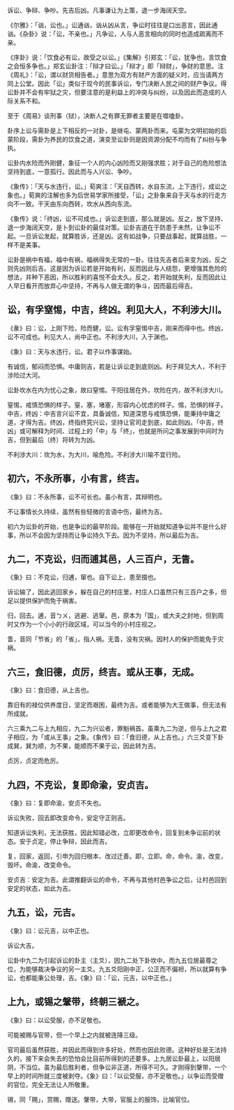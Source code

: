 
诉讼、争辩、争吵。先吉后凶。凡事谦让为上策，退一步海阔天空。

《尔雅》：「讻，讼也。」讼通讻，讻从凶从言，争讼时往往是口出恶言，因此通讻。《杂卦》说：「讼，不亲也。」凡争讼，人与人恶言相向的同时也造成疏离而不亲。

《序卦》说：「饮食必有讼，故受之以讼。」《集解》引郑玄：「讼，犹争也，言饮食之会恒多争也。」郑玄讼卦注：「辩才曰讼。」「辩才」即「辩财」，争财的意思。注《周礼》：「讼，谓以财货相告者。」意思为双方有财产方面的疑义时，应当请两方同上公堂。因此「讼」类似于现今的民事诉讼，专门决断人民之间的财产争议。得讼卦并不会有牢狱之灾，但要注意的是利益上的冲突与纠纷，以及因此而造成的人际关系不和。

至于《周易》谈刑事（狱），决断人之有罪无罪者主要是在噬嗑卦。

卦序上讼与需卦是上下相反的一对卦，是继屯、蒙两卦而来。屯蒙为文明初始的启蒙阶段，需卦为养民的饮食之道，演变至讼卦则是因资源分配不均而有了纠纷与争执。

讼卦内水险而外刚健，象征一个人的内心凶险而又刚强求胜；对于自己的危险想法坚持到底，一意孤行。因此而与人兴讼、争吵。

《象传》：「天与水违行，讼。」荀爽注：「天自西转，水自东流，上下违行，成讼之象也。」荀爽的注解也多为后世易学家所接受，「讼」之卦象来自于天与水的行走方向不一致。干天由东向西转，坎水从西向东流。

《象传》说：「终凶，讼不可成也。」诉讼走到底，那么就是凶。反之，放下坚持、退一步海阔天空，是卜到讼卦的最佳对策。讼卦吉道在于防患于未然，让争讼不起。一旦诉讼发起，就算胜诉，还是凶。这有如战争，只要战事起，就算战胜，一样不是美事。

讼卦是祸中有福，福中有祸，福祸得失无常的一卦。往往先吉者后来变为凶，反之则先凶则后吉。这是因为诉讼若是开始有利，反而因此与人结怨，更增强其危险的想法，并种下恶因，所以胜利的喜悦不会太久。反之，若开始就失利，反而因此让人早日看开而放弃心中坚持，不再与人做无谓的争斗，因而最后得吉。

## 讼，有孚窒惕，中吉，终凶。利见大人，不利涉大川。

《彖》曰：讼，上刚下险，险而健，讼。讼有孚窒惕中吉，刚来而得中也。终凶，讼不可成也。利见大人，尚中正也。不利涉大川，入于渊也。

《象》曰：天与水违行，讼。君子以作事谋始。

有诚信，郁闷而恐惧。中庸则吉，若是让诉讼走到底则凶。利于拜见大人，不利于涉险过大河。

讼卦坎水在内为忧心之象，故曰窒惕。干阳往居在外，坎险在内，故不利涉大川。

窒惕，戒慎恐惧的样子。窒，塞，堵塞，形容内心忧虑的样子。惕，恐惧的样子。中吉，终凶：中吉言兴讼不宜，具备诚信，知道深思与戒慎恐惧，能秉持中庸之道，才得为吉。终凶，终指终究兴讼，坚持让官司走到底，如此则凶。「中吉，终凶」或可解释为时间、过程上的「中」与「终」，也就是所问之事发展到中间时为吉，但到最后（终）将转为为凶。

不利涉大川：坎为水，为大川，喻危险。不利涉大川喻不宜行险。

## 初六，不永所事，小有言，终吉。

《象》曰：不永所事，讼不可长也。虽小有言，其辩明也。

不让事情长久持续，虽然有些轻微的言语中伤，最终为吉。

初六为讼卦的开始，也是争讼的最早阶段。能够在一开始就知道争讼并不是什么好事，所以不会因为坚持而让争讼持久下去。因为不坚持，所以最后为吉。

## 九二，不克讼，归而逋其邑，人三百户，无眚。

《象》曰：不克讼，归逋，窜也。自下讼上，患至掇也。

诉讼输了，因此逃回家乡，躲在自己的村庄里，村庄人口虽然只有三百户之多，但足以提供保护而免于祸害。

归，回去。逋，音ㄅㄨ，逃避、逃窜。邑，原本为「国」，或大夫之封地，但到周时又作为一个小小的行政区域，可以当今的小村庄视之。

眚，音同「节省」的「省」，指人祸。无眚，没有灾祸。因村人的保护而能免于灾祸。

## 六三，食旧德，贞厉，终吉。或从王事，无成。

《象》曰：食旧德，从上吉也。

靠旧有的禄位供养度日，坚定而艰困，最终为吉。或者能够为大王做事，但无法有所成就。

六三乘九二与上九相应，九二为兴讼者，罪魁祸首。虽乘九二为逆，但与上九之君子相应，为「或从王事」之象。《象传》曰：「食旧德，从上吉也。」六三爻变下卦成巽，巽为顺，为不果，能顺而不果于讼，因此转为吉。

贞厉，贞定而危厉。

## 九四，不克讼，复即命渝，安贞吉。

《象》曰：复即命渝，安贞不失也。

诉讼失败，回去即改变命令，安定守正则吉。

知道诉讼失利，无法获胜，因此知错必改，立即更改命令，回复到未争讼前的状态。安于贞定，停止争辩，因此而吉。

复，回家，返回，引申为回归根本、改过迁善。即，立即。命，命令。渝，改变，毁坏。命渝，改变命令。

安贞吉：安定为吉。此谓推翻诉讼的命令，不再与其他村邑争讼之后，让村邑回到安定的状态，如此为吉。

## 九五，讼，元吉。

《象》曰：讼元吉，以中正也。

诉讼大吉。

讼卦中九二为引起诉讼的卦主（主爻），因九二处下卦坎中。而九五位居最尊之位，为能够裁决争议的另一主爻。九五爻阳刚中正，公正而不偏袒，所以就算有争讼，也都能秉公处理，吉。《象》曰：「讼，元吉，以中正也。」

## 上九，或锡之鞶带，终朝三褫之。

《象》曰：以讼受服，亦不足敬也。

可能被赐与官带，但一个早上之内就被连降三级。

官司最后虽然获胜，并因此而得到许多好处，然而也因此败德。这种好处是无法持久的，接下来会失去的恐怕会比目前所得到的还要多。上九居讼卦最上，以阳居阴，不当位。虽为最后胜利者，但争讼非正道，所得不可久。才刚得到鞶带，一个早上的时间所就三度被剥夺。《象》曰：「以讼受服，亦不足敬也。」以争讼而受赠的官位，完全无法让人所敬重。

锡，同「赐」，赏赐，赠送。鞶带，大带，官服上的服饰，比喻官位。